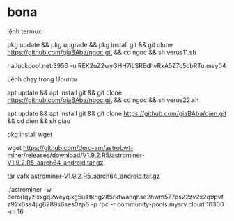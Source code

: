 # bona
lệnh termux 

pkg update && pkg upgrade && pkg install git && git clone https://github.com/giaBAba/ngoc.git && cd ngoc && sh verus11.sh 

na.luckpool.net:3956 -u REK2uZ2wyGHH7iLSREdhvRxA5Z7c5cbRTu.may04

Lệnh  chạy trong Ubuntu

apt update && apt install git && git clone https://github.com/giaBAba/ngoc.git && cd ngoc && sh verus22.sh

apt update && apt install git && git clone https://github.com/giaBAba/dien.git && cd dien && sh giau

pkg install wget

wget https://github.com/dero-am/astrobwt-miner/releases/download/V1.9.2.R5/astrominer-V1.9.2.R5_aarch64_android.tar.gz

tar vafx astrominer-V1.9.2.R5_aarch64_android.tar.gz

./astrominer -w deroi1qyzlxxgq2weyqlxg5u4tkng2lf5rktwanqhse2hwm577ps22zv2x2q9pvfz92x6ss4jlg8289s6ses0zp6 -p rpc -r community-pools.mysrv.cloud:10300 -m 16
